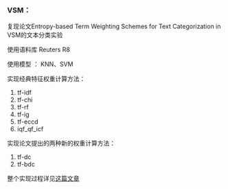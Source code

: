 ### VSM：

复现论文Entropy-based Term Weighting Schemes for Text Categorization in VSM的文本分类实验

使用语料库 Reuters R8

使用模型 ： KNN、SVM

实现经典特征权重计算方法：

1. tf-idf
2. tf-chi
3. tf-rf
4. tf-ig
5. tf-eccd
6. iqf_qf_icf

实现论文提出的两种新的权重计算方法：

1. tf-dc
2. tf-bdc

整个实现过程详见[这篇文章](http://zedom1.top/2018/06/01/VSM/)
